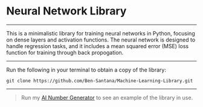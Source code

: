 # Neural Network Library

---

This is a minimalistic library for training neural networks in Python, focusing on dense layers and activation functions. The neural network is designed to handle regression tasks, and it includes a mean squared error (MSE) loss function for training through back propogation.

---

Run the following in your terminal to obtain a copy of the library:
```
git clone https://github.com/Ben-Santana/Machine-Learning-Library.git
```

---

> Run my [AI Number Generator](https://github.com/Ben-Santana/AI_Number_Generator) to see an example of the library in use.
